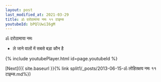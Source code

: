 ```yaml
---
layout: post
last_modified_at: 2021-03-29
title: ॐ दरोठामाया नमः ११ टाइम्स
youtubeId: bPQlUwiI6gM
---
```

 
 
 ॐ दरोठामाया नमः  
 
 -  ले जाने वालों में सबसे बड़ा कौन है 
 
  
 
  
 
 
 
 
 
 


{% include youtubePlayer.html id=page.youtubeId %}
 
[Next]({{ site.baseurl }}{% link  split1/_posts/2013-06-15-ॐ लोहितक्षय नमः ११ टाइम्स.md%})
 
